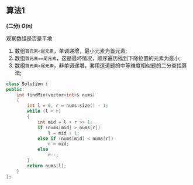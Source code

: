 ## 算法1

**(二分) *O(n)***

观察数组是否是平地<br>
1. 数组```首元素<尾元素```，单调递增，最小元素为首元素;
2. 数组```首元素==尾元素```，这是最坏情况，顺序遍历找到下降位置的元素为最小;
3. 数组```首元素>尾元素```，非单调递增，套用这道题的中等难度相似题的二分查找算法;

```CPP
class Solution {
public:
    int findMin(vector<int>& nums) 
    {
        int l = 0, r = nums.size() - 1;
        while (l < r)
        {
            int mid = l + r >> 1;
            if (nums[mid] > nums[r])
                l = mid + 1;
            else if (nums[mid] < nums[r])
                r = mid;
            else
                r--;
        }
        return nums[l];
    }
};
```